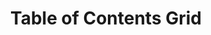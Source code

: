 ---
title: "Table of Contents Grid"
layout: table-of-contents
order: 14
presentation: grid
search: false
about: "Created with `layout: table-of-contents` and `presentation: grid`, this version of the Contents page displays everything in a graphic grid of cards featuring the page titles along with any subtitle and contributor names. Pages that have an `image` defined or an `object` with a figure, will show that image."
documentation_link: https://quire.getty.edu/docs-v1/contents-menu/
---